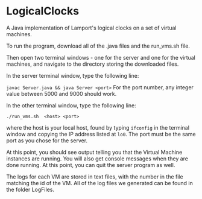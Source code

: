 # LogicalClocks
A Java implementation of Lamport's logical clocks on a set of virtual machines.

To run the program, download all of the .java files and the run_vms.sh file.

Then open two terminal windows - one for the server and one for the virtual machines, and navigate to the directory storing the downloaded files.

In the server terminal window, type the following line:

``
javac Server.java && java Server <port>
``
For the port number, any integer value between 5000 and 9000 should work.

In the other terminal window, type the following line:

```
./run_vms.sh  <host> <port>
```

where the host is your local host, found by typing `ifconfig` in the terminal window and copying the IP address listed at `lo0`. The port must be the same port as you chose for the server.

At this point, you should see output telling you that the Virtual Machine instances are running. You will also get console messages when they are done running. At this point, you can quit the server program as well.

The logs for each VM are stored in text files, with the number in the file matching the id of the VM. All of the log files we generated can be found in the folder LogFiles.
